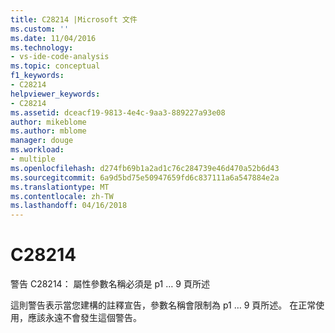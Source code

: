 ```yaml
---
title: C28214 |Microsoft 文件
ms.custom: ''
ms.date: 11/04/2016
ms.technology:
- vs-ide-code-analysis
ms.topic: conceptual
f1_keywords:
- C28214
helpviewer_keywords:
- C28214
ms.assetid: dceacf19-9813-4e4c-9aa3-889227a93e08
author: mikeblome
ms.author: mblome
manager: douge
ms.workload:
- multiple
ms.openlocfilehash: d274fb69b1a2ad1c76c284739e46d470a52b6d43
ms.sourcegitcommit: 6a9d5bd75e50947659fd6c837111a6a547884e2a
ms.translationtype: MT
ms.contentlocale: zh-TW
ms.lasthandoff: 04/16/2018
---
```

# <a name="c28214"></a>C28214
警告 C28214： 屬性參數名稱必須是 p1 … 9 頁所述  
  
 這則警告表示當您建構的註釋宣告，參數名稱會限制為 p1 … 9 頁所述。 在正常使用，應該永遠不會發生這個警告。